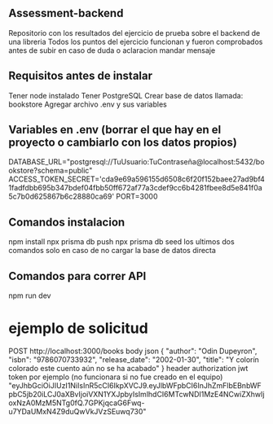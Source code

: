 ## Assessment-backend
Repositorio con los resultados del ejercicio de prueba sobre el backend de una libreria
Todos los puntos del ejercicio funcionan y fueron comprobados antes de subir en caso de duda o aclaracion mandar mensaje

## Requisitos antes de instalar
Tener node instalado
Tener PostgreSQL
Crear base de datos llamada: bookstore
Agregar archivo .env y sus variables

## Variables en .env (borrar el que hay en el proyecto o cambiarlo con los datos propios)
DATABASE_URL="postgresql://TuUsuario:TuContraseña@localhost:5432/bookstore?schema=public"
ACCESS_TOKEN_SECRET='cda9e69a596155d6508c6f20f152baee27ad9bf41fadfdbb695b347bdef04fbb50ff672af77a3cdef9cc6b4281fbee8d5e841f0a5c7b0d625867b6c28880ca69'
PORT=3000

## Comandos instalacion
npm install
npx prisma db push 
npx prisma db seed
los ultimos dos comandos solo en caso de no cargar la base de datos directa

## Comandos para correr API
npm run dev

# ejemplo de solicitud
POST http://localhost:3000/books
body json
{
  "author": "Odin Dupeyron",
  "isbn": "9786070733932",
  "release_date": "2002-01-30",
  "title": "Y colorín colorado este cuento aún no se ha acabado"
}
header authorization
jwt token por ejemplo (no funcionara si no fue creado en el equipo)
"eyJhbGciOiJIUzI1NiIsInR5cCI6IkpXVCJ9.eyJlbWFpbCI6InJhZmFlbEBnbWFpbC5jb20iLCJ0aXBvIjoiVXN1YXJpbyIsImlhdCI6MTcwNDI1MzE4NCwiZXhwIjoxNzA0MzM5NTg0fQ.7GPKjqcaG6Fwq-u7YDaUMxN4Z9duQwVkJVzSEuwq730"
